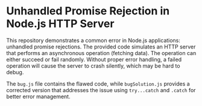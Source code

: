 # Unhandled Promise Rejection in Node.js HTTP Server

This repository demonstrates a common error in Node.js applications: unhandled promise rejections.  The provided code simulates an HTTP server that performs an asynchronous operation (fetching data).  The operation can either succeed or fail randomly.  Without proper error handling, a failed operation will cause the server to crash silently, which may be hard to debug.

The `bug.js` file contains the flawed code, while `bugSolution.js` provides a corrected version that addresses the issue using `try...catch` and `.catch` for better error management.